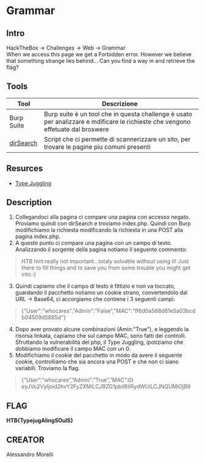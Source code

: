 # Grammar

## Intro
HackTheBox -> Challenges -> Web -> Grammar <br>
When we access this page we get a Forbidden error. However we believe that something strange lies behind... Can you find a way in and retrieve the flag? 

## Tools
Tool | Descrizione
------- | ------
Burp Suite | Burp suite è un tool che in questa challenge è usato per analizzare e mdificare le richieste che vengono effetuate dal broswere
[dirSearch](https://github.com/maurosoria/dirsearch.git)| Script che ci permette di scannerizzare un sito, per trovare le pagine piu comuni presenti

## Resurces
- [Type Juggling](https://www.owasp.org/images/6/6b/PHPMagicTricks-TypeJuggling.pdf)

## Description
1. Collegandoci alla pagina ci compare una pagina con accesso negato. Proviamo quindi con dirSearch e troviamo index.php. Quindi con Burp modifichiamo la richiesta modificando la richiesta in una POST alla pagina index.php.
2. A questo punto ci compare una pagina con un campo di testo. Analizzando il sorgente della pagina notiamo il seguente commento:

> HTB hint:really not important...totaly solvable without using it! Just there to fill things and to save you from some trouble you might get into :)
3. Quindi capiamo che il campo di testo è fittizio e non va toccato, guardando il pacchetto notiamo un cookie strano, convertendolo dal URL -> Base64, ci accorgiamo che contiene i 3 seguenti campi:
> {"User":"whocares","Admin":"False","MAC":"ff6d0a568d61e5a03bcdb04509d5885d"}
4. Dopo aver provato alcune combinazioni (Amin:"True"), e leggendo la risorsa linkata, capiamo che sul campo MAC, sono fatti dei controlli. Sfruttando la vulnerabilità del php, il Type Juggling, ipotiziamo che dobbiamo modificare il campo MAC con un 0.
5. Modifichiamo il cookie del pacchetto in modo da avere il seguente cookie, controlliamo che sia ancora una POST e che non ci siano variabili. Troviamo la flag.
> {“User”:”whocares”,”Admin”:”True”,”MAC”:0}<br>eyJVc2VyIjoid2hvY2FyZXMiLCJBZG1pbiI6IlRydWUiLCJNQUMiOjB9

## FLAG 

**HTB{TypejugAlingSOulS}**

## CREATOR

Alessandro Morelli
